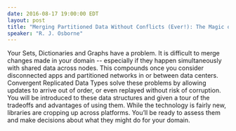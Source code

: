 ```yaml
---
date: 2016-08-17 19:00:00 EDT
layout: post
title: "Merging Partitioned Data Without Conflicts (Ever!): The Magic of CRDTs"
speaker: "R. J. Osborne"
---
```


Your Sets, Dictionaries and Graphs have a problem. It is difficult to merge changes made in your domain -- especially
if they happen simultaneously with shared data across nodes. This compounds once you consider disconnected apps and
partitioned networks in or between data centers. Convergent Replicated Data Types solve these problems by allowing
updates to arrive out of order, or even replayed without risk of corruption. You will be introduced to these data
structures and given a tour of the tradeoffs and advantages of using them. While the technology is fairly new,
libraries are cropping up across platforms. You’ll be ready to assess them and make decisions about what they might
do for your domain.
